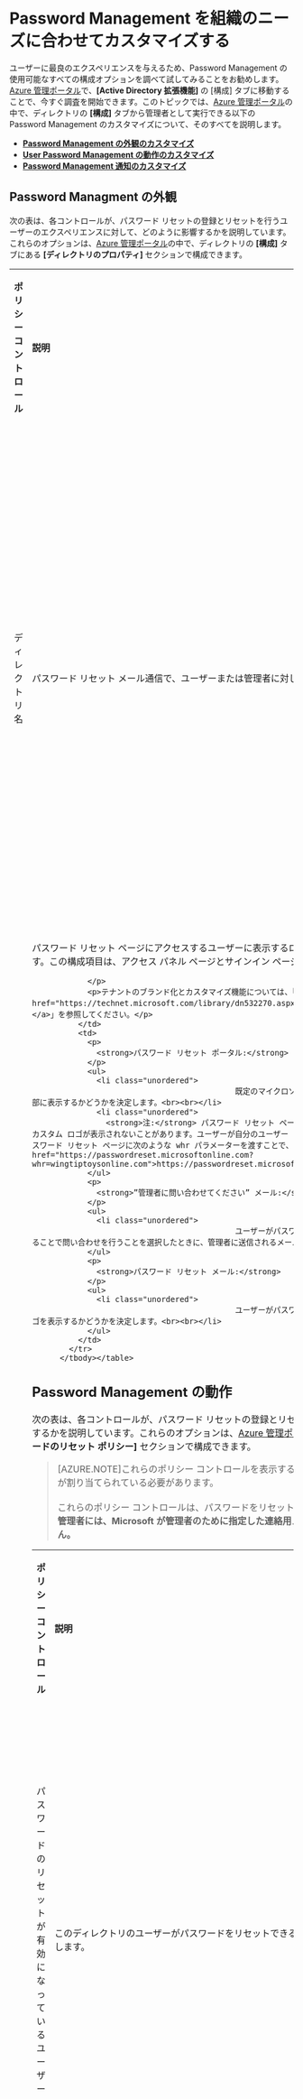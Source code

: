 <properties 
	pageTitle="カスタマイズ: Azure AD Password Management | Microsoft Azure" 
	description="ニーズに合わせて Azure AD で Password Management の外観、動作、および通知をカスタマイズする方法。" 
	services="active-directory" 
	documentationCenter="" 
	authors="asteen" 
	manager="kbrint" 
	editor="billmath"/>

<tags 
	ms.service="active-directory" 
	ms.workload="identity" 
	ms.tgt_pltfrm="na" 
	ms.devlang="na" 
	ms.topic="article" 
	ms.date="06/08/2015" 
	ms.author="asteen"/>

# Password Management を組織のニーズに合わせてカスタマイズする
ユーザーに最良のエクスペリエンスを与えるため、Password Management の使用可能なすべての構成オプションを調べて試してみることをお勧めします。[Azure 管理ポータル](https://manage.windowsazure.com)で、**[Active Directory 拡張機能]** の [構成] タブに移動することで、今すぐ調査を開始できます。このトピックでは、[Azure 管理ポータル](https://manage.windowsazure.com)の中で、ディレクトリの **[構成]** タブから管理者として実行できる以下の Password Management のカスタマイズについて、そのすべてを説明します。

- [**Password Management の外観のカスタマイズ**](#password-managment-look-and-feel)
- [**User Password Management の動作のカスタマイズ**](#password-management-behavior)
- [**Password Management 通知のカスタマイズ**](#password-management-notifications)

## Password Managment の外観
次の表は、各コントロールが、パスワード リセットの登録とリセットを行うユーザーのエクスペリエンスに対して、どのように影響するかを説明しています。これらのオプションは、[Azure 管理ポータル](https://manage.windowsazure.com)の中で、ディレクトリの **[構成]** タブにある **[ディレクトリのプロパティ]** セクションで構成できます。

<table>
            <tbody><tr>
              <td>
                <p>
                  <strong>ポリシー コントロール</strong>
                </p>
              </td>
              <td>
                <p>
                  <strong>説明</strong>
                </p>
              </td>
              <td>
                <p>
                  <strong>影響</strong>
                </p>
              </td>
            </tr>
            <tr>
              <td>
                <p>ディレクトリ名</p>
              </td>
              <td>
                <p>パスワード リセット メール通信で、ユーザーまたは管理者に対して表示される組織名を決定します。</p>
              </td>
              <td>
                <p>
                  <strong>”管理者に問い合わせてください” メール:</strong>
                </p>
                <ul>
                  <li class="unordered">
												送信元のフレンドリー名を決定します。例: “Microsoft (<strong>Wingtip Toys の代理として)</strong>”<br><br></li>
                  <li class="unordered">
												メールの件名を決定します。例: "<strong>Wingtip Toys</strong> アカウント メール確認コード"<br><br></li>
                </ul>
                <p>
                  <strong>パスワード リセット メール:</strong> 
                </p>
                <ul>
                  <li class="unordered">
												送信元のフレンドリー名を決定します。例: “Microsoft (<strong>Wingtip Toys の代理として)</strong>”<br><br></li>
                </ul>
              </td>
            </tr>
            <tr>
              <td>
                <p>サインイン ページとアクセス パネル ページの表示</p>
              </td>
              <td>
                <p>パスワード リセット ページにアクセスするユーザーに表示するロゴ (マイクロソフトのロゴまたは独自のカスタム ロゴ) を決定します。この構成項目は、アクセス パネル ページとサインイン ページにブランド化も追加します。</p>
                <p>
                  
                </p>
                <p>テナントのブランド化とカスタマイズ機能については、「<a href="https://technet.microsoft.com/library/dn532270.aspx">サインイン ページとアクセス パネル ページに会社のブランド化を追加</a>」を参照してください。</p>
              </td>
              <td>
                <p>
                  <strong>パスワード リセット ポータル:</strong>
                </p>
                <ul>
                  <li class="unordered">
												既定のマイクロソフトのロゴの代わりに、カスタム ロゴをパスワード リセット ポータルの上部に表示するかどうかを決定します。<br><br></li>
                  <li class="unordered">
                    <strong>注:</strong> パスワード リセット ページに直接アクセスした場合、パスワード リセット ポータルの最初のページにカスタム ロゴが表示されないことがあります。ユーザーが自分のユーザー ID を入力して [次へ] をクリックすると、カスタム ロゴが表示されます。パスワード リセット ページに次のような whr パラメーターを渡すことで、ページを読み込むときにカスタム ロゴを表示させることができます: <a href="https://passwordreset.microsoftonline.com?whr=wingtiptoysonline.com">https://passwordreset.microsoftonline.com?whr=wingtiptoysonline.com</a><br><br></li>
                </ul>
                <p>
                  <strong>”管理者に問い合わせてください” メール:</strong>
                </p>
                <ul>
                  <li class="unordered">
												ユーザーがパスワード リセット UI の [管理者に問い合わせてください] リンクをクリックすることで問い合わせを行うことを選択したときに、管理者に送信されるメールの下部にカスタム ロゴを表示するかどうかを決定します。<br><br></li>
                </ul>
                <p>
                  <strong>パスワード リセット メール:</strong> 
                </p>
                <ul>
                  <li class="unordered">
												ユーザーがパスワードをリセットしたときに、ユーザーに送信されるメールの下部にカスタム ロゴを表示するかどうかを決定します。<br><br></li>
                </ul>
              </td>
            </tr>
          </tbody></table>

## Password Management の動作
次の表は、各コントロールが、パスワード リセットの登録とリセットを行うユーザーのエクスペリエンスに対して、どのように影響するかを説明しています。これらのオプションは、[Azure 管理ポータル](https://manage.windowsazure.com)の中で、ディレクトリの **[構成]** タブにある **[ユーザー パスワードのリセット ポリシー]** セクションで構成できます。

> [AZURE.NOTE]これらのポリシー コントロールを表示するには、使用している管理者アカウントに AAD Premium ライセンスが割り当てられている必要があります。<br><br>これらのポリシー コントロールは、パスワードをリセットするエンド ユーザーにのみ適用され、管理者には適用されません。**管理者には、Microsoft が管理者のために指定した連絡用メールと携帯電話の既定のポリシーがあり、これらは変更できません。**

<table>
            <tbody><tr>
              <td>
                <p>
                  <strong>ポリシー コントロール</strong>
                </p>
              </td>
              <td>
                <p>
                  <strong>説明</strong>
                </p>
              </td>
              <td>
                <p>
                  <strong>影響</strong>
                </p>
              </td>
            </tr>
            <tr>
              <td>
                <p>パスワードのリセットが有効になっているユーザー</p>
              </td>
              <td>
                <p>このディレクトリのユーザーがパスワードをリセットできるかどうかを決定します。</p>
              </td>
              <td>
                <p>
                  <strong>登録ポータル:</strong>
                </p>
                <ul>
                  <li class="unordered">
												[いいえ] を設定した場合、ユーザーは独自のチャレンジ データを登録できません。<br><br></li>
                  <li class="unordered">
												[はい] を設定した場合、ユーザーは登録ポータル (<a href="http://aka.ms/ssprsetup">http://aka.ms/ssprsetup</a>) に移動して、独自のチャレンジ データを登録できます。<br><br></li>
                  <li class="unordered">
                    <strong>注:</strong> ユーザーは、パスワード リセットの登録を行う前に、Azure AD Premium または Basic ライセンスが割り当てられている必要があります。<br><br></li>
                </ul>
                <p>
                  <strong>パスワード リセット ポータル:</strong>
                </p>
                <ul>
                  <li class="unordered">
												[いいえ] を設定した場合、ユーザーがパスワードをリセットするには管理者に問い合わせる必要があることを示すメッセージが表示されます。<br><br></li>
                  <li class="unordered">
												[はい] を設定した場合、ユーザーは、<a href="http://passwordreset.microsoftonline.com">http://passwordreset.microsoftonline.com</a> に移動するか、組織 ID サインイン ページの <strong>[アカウントにアクセスできない場合]</strong> リンクをクリックすることで、パスワードを自動的にリセットできます。<br><br></li>
                  <li class="unordered">
                    <strong>注:</strong> ユーザーは、パスワードをリセットする前に、Azure AD Premium または Basic ライセンスが割り当てられている必要があります。<br><br></li>
                </ul>
              </td>
            </tr>
            <tr>
              <td>
                <p>パスワード リセットへのアクセスの制限</p>
              </td>
              <td>
                <p>特定のユーザー グループのみがパスワードのリセットを使用できるかどうかを決定します (<strong>[パスワードのリセットが有効になっているユーザー]</strong> が <strong>[はい]</strong> に設定されている場合にのみ表示されます)。</p>
              </td>
              <td>
                <p>
                  <strong>登録ポータル:</strong>
                </p>
                <ul>
                  <li class="unordered">
												[いいえ] を設定した場合、ディレクトリのすべてのエンド ユーザーが、<a href="http://aka.ms/ssprsetup">http://aka.ms/ssprsetup</a> でパスワード リセットの登録を実行できます。<br><br></li>
                  <li class="unordered">
												[はい] を設定した場合、<strong>[パスワードをリセットできるグループ]</strong> コントロールに指定されたエンドユーザーだけが <a href="http://aka.ms/ssprsetup">http://aka.ms/ssprsetup</a> でパスワード リセットの登録を実行できます。<br><br></li>
                </ul>
                <p>
                  <strong>パスワード リセット ポータル:</strong>
                </p>
                <ul>
                  <li class="unordered">
												[いいえ] を設定した場合、ディレクトリのすべてのエンド ユーザーがパスワードを変更できます。<br><br></li>
                  <li class="unordered">
												[はい] を設定した場合、<strong>[パスワードをリセットできるグループ]</strong> コントロールに指定されたエンドユーザーだけがパスワードをリセットできます。<br><br></li>
                </ul>
              </td>
            </tr>
            <tr>
              <td>
                <p>パスワードをリセットできるグループ</p>
              </td>
              <td>
                <p>パスワードをリセットできるエンド ユーザーのグループを決定します </p>
                <p>
                  
                </p>
                <p>(<strong>[パスワード リセットへのアクセスの制限]</strong> が <strong>[はい]</strong> に設定されている場合のみ表示されます)。</p>
              </td>
              <td>
                <p>
                  <strong>注:</strong>
                </p>
                <ul>
                  <li class="unordered">
												グループを指定しないで <strong>[保存]</strong>をクリックすると、<strong>SSPRSecurityGroupUsers</strong> という名前の空のグループが作成されます。<br><br></li>
                  <li class="unordered">
												独自のグループを指定する場合は、独自の表示名を指定できます。<br><br></li>
                </ul>
                <p>
                  <strong>登録ポータル:</strong>
                </p>
                <ul>
                  <li class="unordered">
												<strong>[パスワード リセットへのアクセスの制限]</strong> が <strong>[はい]</strong> に設定されている場合、このグループのエンド ユーザーだけがパスワード リセットの登録を実行できます。<br><br></li>
                </ul>
                <p>
                  <strong>パスワード リセット ポータル:</strong>
                </p>
                <ul>
                  <li class="unordered">
												<strong>[パスワード リセットへのアクセスの制限]</strong> が <strong>[はい]</strong> に設定されている場合、このグループのエンド ユーザーだけがパスワードをリセットできます。<br><br></li>
                </ul>
              </td>
            </tr>
            <tr>
              <td>
                <p>ユーザーが使用できる認証方法</p>
              </td>
              <td>
                <p>ユーザーがパスワードをリセットするために使用できるチャレンジを決定します </p>
                <p>
                  
                </p>
                <p>(<strong>[パスワードのリセットが有効になっているユーザー]</strong> が <strong>[はい]</strong> に設定されている場合にのみ表示されます)。</p>
              </td>
              <td>
                <p>
                  
                </p>
                <p>
                  
                </p>
                <p>
                  <strong>注:</strong>
                </p>
                <ul>
                  <li class="unordered">
												少なくとも 1 つのオプションを選択する必要があります。<br><br></li>
                  <li class="unordered">
												ユーザーがパスワードを柔軟にリセットできるように、少なくとも 2 つのオプションを有効にすることを強くお勧めします。<br><br></li>
                  <li class="unordered">
												セキュリティの質問を使用する場合、セキュリティの質問は電話またはメール ベースのパスワードのリセット方法よりも安全性が低いため、別の認証方法と併せて使用することを強くお勧めします。<br><br></li>
                </ul>
                <p>
                  <strong>使用されるディレクトリ フィールド</strong>
                </p>
                <ul>
                  <li class="unordered">
												[会社電話] は、ディレクトリ内のユーザー オブジェクトの <strong>[会社電話]</strong> 属性に対応します。<br><br></li>
                  <li class="unordered">
												[携帯電話] は、ディレクトリ内のユーザー オブジェクトの <strong>[認証用モバイル]</strong> 属性 (パブリックに表示されません)、または<strong>[携帯電話]</strong> 属性 (パブリックに表示されます) のいずれかに対応します。<strong>[認証用電話]</strong> のデータが先にチェックされ、それが存在しない場合は <strong>[携帯電話]</strong> 属性がチェックされます。<br><br></li>
                  <li class="unordered">
												[連絡用メール アドレス] は、ディレクトリ内のユーザー オブジェクトの <strong>[認証用電子メール]</strong> 属性 (パブリックに表示されません) または <strong>[連絡用電子メール]</strong> のいずれかに対応します。<strong>[認証用電子メール]</strong> のデータが先にチェックされ、それが存在しない場合は <strong>[連絡用電子メール]</strong> 属性がチェックされます。<br><br></li>
                  <li class="unordered">
												セキュリティの質問は、ディレクトリ内のユーザー オブジェクトに非公開かつ安全に保存され、登録時にユーザーだけが回答できます。安全保護のため、現時点では、管理者がこれらの回答を編集または表示する方法はありません。<br><br></li>
                  <li class="unordered">
                    <strong>注: </strong>既定では、クラウド属性の [会社電話] と [携帯電話] だけが、オンプレミス ディレクトリからクラウド ディレクトリに同期されます。クラウドに同期されるオンプレミス属性の詳細については、「<a href="https://msdn.microsoft.com/library/azure/dn764938.aspx">Azure Active Directory に同期される属性</a>」を参照してください 。<br><br></li>
                </ul>
                <p>
                  <strong>登録ポータル:</strong>
                </p>
                <ul>
                  <li class="unordered">
												ユーザーが登録を行うときに表示される認証メソッドに影響します。特定の認証方法を有効にしない場合、ユーザーはその認証メソッドでは自己登録できなくなります。<br><br></li>
                  <li class="unordered">
                    <strong>注: </strong>ユーザーは、現時点では、会社の電話番号を登録することはできません。その認証方法は管理者が定義する必要があります。<br><br></li>
                </ul>
                <p>
                  <strong>パスワード リセット ポータル:</strong>
                </p>
                <ul>
                  <li class="unordered">
												特定の確認手順でユーザーがチャレンジとして使用できる認証方法を決定します。たとえば、Azure Active Directory で、ユーザーの <strong>[会社電話]</strong> フィールドと <strong>[認証用電話]</strong> フィールドの両方にデータがある場合は、これらの認証方法のいずれかを使用してパスワードを回復できます。<br><br></li>
                  <li class="unordered">
                    <strong>注: </strong>管理者が有効にした認証メソッドにデータがある場合にのみ、ユーザーはパスワードをリセットできます。<br><br></li>
                </ul>
              </td>
            </tr>
            <tr>
              <td>
                <p>必要な認証方法の数</p>
              </td>
              <td>
                <p>ユーザーがパスワードをリセットするために通過する必要がある認証方法の最小数を決定します </p>
                <p>
                  
                </p>
                <p>(<strong>[パスワードのリセットが有効になっているユーザー]</strong> が <strong>[はい]</strong> に設定されている場合にのみ表示されます)。</p>
              </td>
              <td>
                <p>
                  <strong>注:</strong>
                </p>
                <ul>
                  <li class="unordered">
												必要な認証方法を 1 つまたは 2 つ設定できます。<br><br></li>
                </ul>
                <p>
                  <strong>登録ポータル:</strong>
                </p>
                <ul>
                  <li class="unordered">
												登録を完了する前に、ユーザーが登録する必要がある認証方法の最小数を決定します。<br><br></li>
                </ul>
                <p>
                  <strong>パスワード リセット ポータル:</strong>
                </p>
                <ul>
                  <li class="unordered">
												ユーザーがパスワードをリセットする前に通過する必要がある確認手順の数に影響します。確認手順は、ユーザーが認証情報の 1 つを使用してアカウントを確認するように定義されます (会社電話番号への電話または連絡用電子メールへのメールなど)。<br><br></li>
                  <li class="unordered">
                    <strong>注:</strong> ユーザーのアカウントに、設定されたポリシーに従ってパスワードを問題なくリセットするために必要な認証情報が定義されていない場合は、管理者にパスワードのリセットを依頼することを指示するエラー ページが表示されます。 <br><br></li>
                </ul>
              </td>
            </tr>
            <tr>
              <td>
                <p>登録するために必要な質問の数</p>
              </td>
              <td>
                <p>[セキュリティの質問] オプションを登録するときに、ユーザーが回答する必要がある質問の最小数を決定します </p>
                <p>(<strong>[セキュリティの質問]</strong> チェック ボックスがオンの場合のみ表示されます)。</p>
              </td>
              <td>
                <p>
                  <strong>注:</strong>
                </p>
                <ul>
                  <li class="unordered">
												登録するために必要な 3 ～ 5 個の質問を設定できます。<br><br></li>
                  <li class="unordered">
												登録するために必要な質問の数は、リセットするために必要な質問の数以上にする必要があります。<br><br></li>
                  <li class="unordered">
												ユーザーが柔軟にパスワードをリセットできるように、登録するために必要な質問の数は、リセットするために必要な質問の数よりも大きい数を設定することをお勧めします。これは、ユーザーに回答を求める質問を、ユーザーが登録したすべての質問の中からランダムに選択できるため、より安全な構成でもあります。<br><br></li>
                </ul>
                <p>
                  <strong>登録ポータル:</strong>
                </p>
                <ul>
                  <li class="unordered">
												ユーザーがパスワードをリセットするための登録が完了したとみなされる前に、ユーザーが回答する必要がある質問の最小数を決定します。<br><br></li>
                </ul>
              </td>
            </tr>
            <tr>
              <td>
                <p>リセットするために必要な質問の数 </p>
              </td>
              <td>
                <p>ユーザーがパスワードをリセットするときに回答する必要がある質問の最小数を決定します </p>
                <p>
                  
                </p>
                <p>(<strong>[セキュリティの質問]</strong> チェック ボックスがオンの場合のみ表示されます)。</p>
              </td>
              <td>
                <p>
                  <strong>注:</strong>
                </p>
                <ul>
                  <li class="unordered">
												リセットするために必要な 3 ～ 5 個の質問を設定できます。<br><br></li>
                  <li class="unordered">
												リセットするために必要な質問の数は、登録するために必要な質問の数未満にする必要があります。<br><br></li>
                </ul>
                <p>
                  <strong>パスワード リセット ポータル:</strong>
                </p>
                <ul>
                  <li class="unordered">
												ユーザーがパスワードをリセットする前に回答する必要がある質問の最小数を決定します。<br><br></li>
                  <li class="unordered">
												パスワードのリセット時に、この数の質問が、ユーザーが登録したすべての質問の一覧からランダムに選択されます。たとえば、ユーザーが 5 つの質問を登録している場合、ユーザーがパスワードをリセットするときに、これら 5 つの質問の中から、3 つの質問がランダムに選択されます。ユーザーは、パスワードをリセットする前に、すべての質問に正しく答える必要があります。<br><br></li>
                </ul>
              </td>
            </tr>
            <tr>
              <td>
                <p>セキュリティの質問</p>
              </td>
              <td>
                <p>パスワード リセットの登録時とパスワードのリセット時に、ユーザーが選択できるセキュリティの質問を定義します </p>
                <p>
                  
                </p>
                <p>(<strong>[セキュリティの質問]</strong> チェック ボックスがオンの場合のみ表示されます)。</p>
              </td>
              <td>
                <p>
                  <strong>注:</strong>
                </p>
                <ul>
                  <li class="unordered">
												最大 20 個の質問を定義できます。<br><br></li>
                  <li class="unordered">
												質問の最大文字数は 200 文字です。<br><br></li>
                  <li class="unordered">
												回答の最小文字数は 3 文字です。<br><br></li>
                  <li class="unordered">
												回答の最大文字数は 40 文字です。<br><br></li>
                  <li class="unordered">
												ユーザーは、同じ質問に 2 度回答することはできません。<br><br></li>
                  <li class="unordered">
												ユーザーは、2 つの異なる質問に同じ回答をすることはできません。<br><br></li>
                  <li class="unordered">
												Unicode 文字を含む任意の文字セットを使用して、質問と回答を定義できます。<br><br></li>
                  <li class="unordered">
												定義する質問の数は、登録するために必要な質問の数以上にする必要があります。<br><br></li>
                  <li class="unordered">
												ロケールごとに異なる質問を定義することはまだサポートされていませんが、将来実現される予定です。<br><br></li>
                </ul>
                <p>
                  <strong>登録ポータル:</strong>
                </p>
                <ul>
                  <li class="unordered">
												パスワード リセットの登録時にユーザーが回答できる質問を決定します。<br><br></li>
                </ul>
                <p>
                  <strong>パスワード リセット ポータル:</strong>
                </p>
                <ul>
                  <li class="unordered">
												パスワードをリセットするためにユーザーが使用できる質問を決定します。<br><br></li>
                </ul>
              </td>
            </tr>
            <tr>
              <td>
                <p>ユーザーが初めてアクセス パネルにサインインするときに登録を要求しますか?</p>
                <p>
                  
                </p>
              </td>
              <td>
                <p>ユーザーが次回アクセス パネルにサインインしたときに、パスワードをリセットするための連絡先情報の登録をユーザーに対して要求するかどうかを決定します </p>
                <p>
                  
                </p>
                <p>(<strong>[パスワードのリセットが有効になっているユーザー]</strong> が <strong>[はい]</strong> に設定されている場合にのみ表示されます)。</p>
              </td>
              <td>
                <p>
                  
                </p>
                <p>
                  
                </p>
                <p>
                  <strong>注:</strong>
                </p>
                <ul>
                  <li class="unordered">
												この機能を無効にした場合は、ユーザーを手動で<a href="http://aka.ms/ssprsetup">http://aka.ms/ssprsetup</a> に送って、連絡先データを登録することもできます。 <br><br></li>
                  <li class="unordered">
												ユーザーは、アクセス パネルの [プロファイル] タブにある <strong>[パスワード リセットの登録]</strong> リンクをクリックすることで登録ポータルにアクセスすることもできます。<br><br></li>
                  <li class="unordered">
												この方法による登録は、[キャンセル] ボタンをクリックするかウィンドウを閉じることでキャンセルできますが、ユーザーが登録していない場合は、サインインするたびに登録を求められます。<br><br></li>
                </ul>
                <p>
                  <strong>登録ポータル:</strong>
                </p>
                <ul>
                  <li class="unordered">
												この設定は、登録ポータルの動作には影響しません。ユーザーがアクセス パネルにサインインしたときに登録ポータルが表示されるかどうかを決定します。<br><br></li>
                </ul>
              </td>
            </tr>
            <tr>
              <td>
                <p>ユーザーによる連絡先データの確認が必要になるまでの日数</p>
              </td>
              <td>
                <p><strong>[ユーザーに登録を要求しますか?]</strong> がオンになっている場合、この設定は、ユーザーがデータを再確認するまでの経過時間を決定します。</p>
                <p>
                  
                </p>
                <p><strong>[ユーザーが初めてアクセス パネルにサインインするときに登録を要求しますか?]</strong> が <strong>[はい]</strong> に設定されている場合にのみ表示されます)。</p>
              </td>
              <td>
                <p>
                  
                </p>
                <p>
                  
                </p>
                <p>
                  <strong>注:</strong>
                </p>
                <ul>
                  <li class="unordered">
												0 ～ 730 日の値を指定できます。0 日は、ユーザーが連絡先データの再確認を求められることはないことを意味します。<br><br></li>
                </ul>
                <p>
                  <strong>登録ポータル:</strong>
                </p>
                <ul>
                  <li class="unordered">
												この設定は、登録ポータルの動作には影響しません。ユーザーの連絡先情報を再確認する必要があるときに登録ポータルが表示されるかどうかを決定します。<br><br></li>
                </ul>
              </td>
            </tr>
            <tr>
              <td>
                <p>[管理者に問い合わせてください] リンクをカスタマイズしますか?</p>
              </td>
              <td>
                <p>エラーが発生したとき、またはユーザーの操作が完了しないときに、パスワード リセット ポータルの左側に表示される [管理者に問い合わせてください] リンクが、カスタム URL またはメール アドレスをポイントするかどうかを制御します。</p>
                <p>
                  
                </p>
                <p>(<strong>[パスワードのリセットが有効になっているユーザー]</strong> が <strong>[はい]</strong> に設定されている場合にのみ表示されます)。</p>
              </td>
              <td>
                <p>
                  <strong>注:</strong>
                </p>
                <ul>
                  <li class="unordered">
												この設定を有効にした場合は、この設定のすぐ下にある <strong>[カスタム電子メール アドレスまたは URL]</strong> フィールドに入力して、カスタム URL またはメール アドレスを選択する必要があります。<br><br></li>
                </ul>
                <p>
                  <strong>パスワード リセット ポータル:</strong>
                </p>
                <ul>
                  <li class="unordered">
												[いいえ] に設定した場合、ユーザーが強調表示されているリンクをクリックすると、すべてのテナント管理者のプライマリ メール アドレスに、ユーザーのパスワードをリセットすることを要求するメールが送信されます。このメールは、以下のロジックに従って送信されます。<br><br></li>
                  <li class="unordered">
                    <ul>
                      <li class="unordered">
														パスワード管理者がいる場合は、すべてのパスワード管理者 (最大 100 人の受信者) にメールを送信します。<br><br></li>
                      <li class="unordered">
														パスワード管理者がいない場合は、すべてのユーザー管理者 (最大 100 人の受信者) にメールを送信します。<br><br></li>
                      <li class="unordered">
														ユーザー管理者がいない場合は、すべてのグローバル管理者 (最大 100 人の受信者) にメールを送信します。<br><br></li>
                    </ul>
                  </li>
                  <li class="unordered">
												[はい] を設定した場合、この設定は、強調表示されたリンクの動作をカスタマイズして、ユーザーがパスワードのリセットに関するヘルプを得るために移動できるカスタム URL またはメール アドレスを指定します。<br><br></li>
                  <li class="unordered">
												URL を指定した場合は新しいタブで開きます。<br><br></li>
                  <li class="unordered">
												メール アドレスを指定した場合は、そのメール アドレスへの mailto リンクが作成されます。<br><br></li>
                </ul>
              </td>
            </tr>
            <tr>
              <td>
                <p>カスタム電子メール アドレスまたは URL</p>
              </td>
              <td>
                <p><strong>[管理者に問い合わせてください]</strong> リンクがポイントするメール アドレスまたは URL を制御します </p>
                <p>
                  
                </p>
                <p>( <strong>[管理者に問い合わせてください] リンクをカスタマイズしますか?]</strong> が <strong>[はい]</strong> に設定されている場合にのみ表示されます)。</p>
              </td>
              <td>
                <p>
                  <strong>注:</strong>
                </p>
                <ul>
                  <li class="unordered">
												有効なイントラネットまたはエクストラネットの URL またはメール アドレスにする必要があります。<br><br></li>
                </ul>
                <p>
                  <strong>パスワード リセット ポータル:</strong>
                </p>
                <ul>
                  <li class="unordered">
												<strong>[管理者に問い合わせてください]</strong> リンクがポイントする場所を変更します。<br><br></li>
                  <li class="unordered">
												メール アドレスを指定した場合、リンクはそのメール アドレスへの “mailto” リンクになります。<br><br></li>
                  <li class="unordered">
												URL を指定した場合、リンクは、その URL を新しいタブで開く標準的な href になります。 <br><br></li>
                </ul>
              </td>
            </tr>
            <tr>
              <td>
                <p>オンプレミス ディレクトリへのパスワードの書き戻し</p>
              </td>
              <td>
                <p>このディレクトリで Password Writeback が有効になっているかどうかを制御します。書き戻しがオンの場合は、オンプレミスの書き戻しサービスの状態を示します。</p>
                <p>
                  
                </p>
                <p>これは、機能停止が発生したためサービスを一時的に無効にする場合に便利です。</p>
              </td>
              <td>
                <p>
                  
                </p>
                <p>
                  <strong>注:</strong>
                </p>
                <ul>
                  <li class="unordered">
												このコントロールは、Azure AD Connect の最新バージョンをダウンロードして Password Writeback をインストールし、<strong>[オプション機能]</strong> 選択画面で <strong>[Password Writeback]</strong> オプションを有効にした場合にのみ表示されます。<br><br></li>
                  <li class="unordered">
												Password Writeback を有効にしたときに、サービスに構成の問題があると感じる場合は、このタブにアクセスして、<strong>[パスワードの書き戻しサービスの状態]</strong> ラベルを見ることで、問題があるかどうかを確認できます。<br><br></li>
                  <li class="unordered">
												表示できる状態は、次のとおりです。<br><br><ul><li class="unordered"><strong>構成済み</strong> – すべてが期待どおりに動作しています<br><br></li><li class="unordered"><strong>未構成</strong> – 書き戻しがインストールされている必要がありますが、そのサービスにアクセスできません。443 への発信接続がブロックされていないことを確認し、問題が解決しない場合はサービスを再インストールします。<br><br></li></ul></li>
                </ul>
                <p>
                  <strong>登録ポータル:</strong>
                </p>
                <ul>
                  <li class="unordered">
												書き戻しがデプロイされ、構成されているときに、このスイッチを <strong>[いいえ]</strong> に設定すると、欠き戻しは無効になり、フェデレーション ユーザーとパスワード ハッシュ同期ユーザーは、パスワード リセットの登録を行うことはできません。<br><br></li>
                  <li class="unordered">
												スイッチが <strong>[はい]</strong> に設定されている場合、書き込みは有効になり、フェデレート ユーザーとパスワード ハッシュ同期ユーザーは、パスワードをリセットできます。<br><br></li>
                </ul>
                <p>
                  <strong>パスワード リセット ポータル:</strong>
                </p>
                <ul>
                  <li class="unordered">
												書き戻しがデプロイされ、構成されているときに、このスイッチを <strong>[いいえ]</strong> に設定すると、書き戻しは無効になり、フェデレート ユーザーとパスワード ハッシュ同期ユーザーは、パスワードをリセットできません。<br><br></li>
                  <li class="unordered">
												スイッチが <strong>[はい]</strong> に設定されている場合、書き込みは有効になり、フェデレート ユーザーとパスワード ハッシュ同期ユーザーは、パスワードをリセットできます。<br><br></li>
                </ul>
              </td>
            </tr>
          </tbody></table>

## Password Management 通知のカスタマイズ
次の表は、各コントロールが、パスワード リセット通知を受信するユーザーと管理者のエクスペリエンスに対して、どのように影響するかを説明しています。これらのオプションは、[Azure 管理ポータル](https://manage.windowsazure.com)の中で、ディレクトリの **[構成]** タブにある **[通知]** セクションで構成できます。

<table>
            <tbody><tr>
              <td>
                <p>
                  <strong>ポリシー コントロール</strong>
                </p>
              </td>
              <td>
                <p>
                  <strong>説明</strong>
                </p>
              </td>
              <td>
                <p>
                  <strong>影響</strong>
                </p>
              </td>
            </tr>
            <tr>
              <td>
                <p>管理者が自分のパスワードをリセットしたときに、他の管理者に通知します。</p>
              </td>
              <td>
                <p>別の種類の管理者がパスワードをリセットしたときに、すべてのグローバル管理者にプライマリ メール アドレスを使用してメールで通知するかどうかを決定します。</p>
              </td>
              <td>
                <p>
                  <strong>パスワード リセット ポータル:</strong>
                </p>
                <ul>
                  <li class="unordered">
												[いいえ] を設定した場合、通知は送信されません。<br><br></li>
                  <li class="unordered">
												[はい] を設定した場合は、1 人の管理者が自分のパスワードをリセットしたときに、本人以外のすべてのグローバル管理者に通知されます。<br><br></li>
                  <li class="unordered">
												この通知は、組織内の本人以外のすべてのグローバル管理者のプライマリ電子メール アドレスにメールで送信されます。<br><br></li>
                </ul>
                <p>
                  <strong>例:</strong>
                </p>
                <ul>
                  <li class="unordered">
												このオプションが有効になっている場合、管理者 A が自分のパスワードをリセットしたときに、B、C、および D という 3 人の管理者がいると、管理者 B、C、および D は、管理者 A がパスワードをリセットしたことを示す電子メールを受信します。<br><br></li>
                </ul>
              </td>
            </tr>
            <tr>
              <td>
                <p>パスワードがリセットされたときにユーザーおよび管理者に通知する</p>
              </td>
              <td>
                <p>パスワードをリセットしたエンド ユーザーまたは管理者が、パスワードがリセットされたことを知らせるメールを受信するかどうかを決定します。</p>
              </td>
              <td>
                <p>
                  <strong>パスワード リセット ポータル:</strong>
                </p>
                <ul>
                  <li class="unordered">
												[いいえ] を設定した場合、通知は送信されません。<br><br></li>
                  <li class="unordered">
												[はい] を設定した場合、ユーザーまたは管理者は、自分のパスワードをリセットするたびに、パスワードがリセットされたことを示す通知を受信します。<br><br></li>
                  <li class="unordered">
												この通知は、パスワードをリセットしたユーザーのプライマリと連絡用 (または認証用) のメール アドレスにメールで送信されます。<br><br></li>
                </ul>
              </td>
            </tr>
          </tbody></table>


<br/> <br/> <br/>

**その他のリソース**


* [パスワード管理とは](active-directory-passwords.md)
* [パスワード管理のしくみ](active-directory-passwords-how-it-works.md)
* [パスワード管理の概要](active-directory-passwords-getting-started.md)
* [パスワード管理のベスト プラクティス](active-directory-passwords-best-practices.md)
* [パスワード管理レポートで運用情報を把握する方法](active-directory-passwords-get-insights.md)
* [パスワード管理に関する FAQ](active-directory-passwords-faq.md)
* [パスワード管理のトラブルシューティング](active-directory-passwords-troubleshoot.md)
* [詳細情報](active-directory-passwords-learn-more.md)
* [MSDN のパスワード管理](https://msdn.microsoft.com/library/azure/dn510386.aspx) 

<!---HONumber=62-->